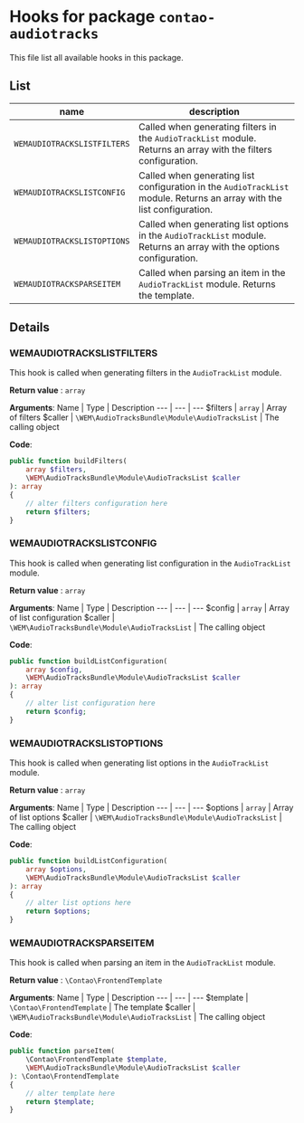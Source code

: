 # Hooks for package `contao-audiotracks`

This file list all available hooks in this package.

## List

| name | description |
--- | ---
| `WEMAUDIOTRACKSLISTFILTERS` | Called when generating filters in the `AudioTrackList` module. Returns an array with the filters configuration.
| `WEMAUDIOTRACKSLISTCONFIG` | Called when generating list configuration in the `AudioTrackList` module. Returns an array with the list configuration.
| `WEMAUDIOTRACKSLISTOPTIONS` | Called when generating list options in the `AudioTrackList` module. Returns an array with the options configuration.
| `WEMAUDIOTRACKSPARSEITEM` | Called when parsing an item in the `AudioTrackList` module. Returns the template.


## Details

### WEMAUDIOTRACKSLISTFILTERS

This hook is called when generating filters in the `AudioTrackList` module. 

**Return value** : `array`

**Arguments**:
Name | Type | Description
--- | --- | ---
$filters | `array` | Array of filters
$caller | `\WEM\AudioTracksBundle\Module\AudioTracksList` | The calling object

**Code**:
```php
public function buildFilters(
	array $filters, 
	\WEM\AudioTracksBundle\Module\AudioTracksList $caller
): array
{
	// alter filters configuration here
	return $filters;
}
```

### WEMAUDIOTRACKSLISTCONFIG

This hook is called when generating list configuration in the `AudioTrackList` module. 

**Return value** : `array`

**Arguments**:
Name | Type | Description
--- | --- | ---
$config | `array` | Array of list configuration
$caller | `\WEM\AudioTracksBundle\Module\AudioTracksList` | The calling object

**Code**:
```php
public function buildListConfiguration(
	array $config, 
	\WEM\AudioTracksBundle\Module\AudioTracksList $caller
): array
{
	// alter list configuration here
	return $config;
}
```


### WEMAUDIOTRACKSLISTOPTIONS

This hook is called when generating list options in the `AudioTrackList` module. 

**Return value** : `array`

**Arguments**:
Name | Type | Description
--- | --- | ---
$options | `array` | Array of list options
$caller | `\WEM\AudioTracksBundle\Module\AudioTracksList` | The calling object

**Code**:
```php
public function buildListConfiguration(
	array $options, 
	\WEM\AudioTracksBundle\Module\AudioTracksList $caller
): array
{
	// alter list options here
	return $options;
}
```

### WEMAUDIOTRACKSPARSEITEM

This hook is called when parsing an item in the `AudioTrackList` module. 

**Return value** : `\Contao\FrontendTemplate`

**Arguments**:
Name | Type | Description
--- | --- | ---
$template | `\Contao\FrontendTemplate` | The template
$caller | `\WEM\AudioTracksBundle\Module\AudioTracksList` | The calling object

**Code**:
```php
public function parseItem(
	\Contao\FrontendTemplate $template, 
	\WEM\AudioTracksBundle\Module\AudioTracksList $caller
): \Contao\FrontendTemplate
{
	// alter template here
	return $template;
}
```

